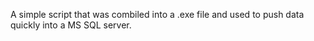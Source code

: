A simple script that was combiled into a .exe file and used to push data quickly into a MS SQL server.
